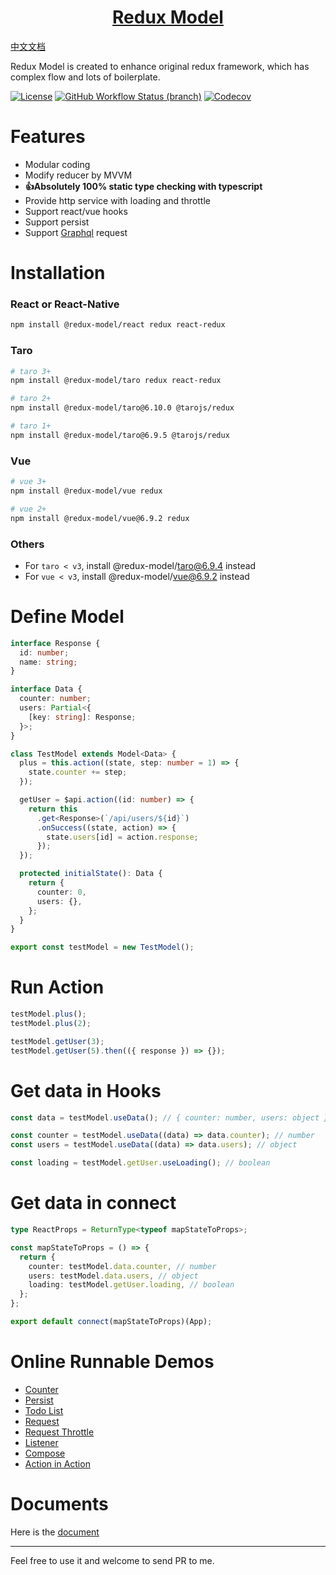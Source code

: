 <h1 align="center">
  <a href="https://redux-model.github.io/redux-model">
    Redux Model
  </a>
</h1>

[中文文档](./README.md)

Redux Model is created to enhance original redux framework, which has complex flow and lots of boilerplate.

[![License](https://img.shields.io/github/license/redux-model/redux-model)](https://github.com/redux-model/redux-model/blob/master/LICENSE)
[![GitHub Workflow Status (branch)](https://img.shields.io/github/workflow/status/redux-model/redux-model/CI/master)](https://github.com/redux-model/redux-model/actions)
[![Codecov](https://img.shields.io/codecov/c/github/redux-model/redux-model)](https://codecov.io/gh/redux-model/redux-model)


# Features

* Modular coding
* Modify reducer by MVVM
* **👍Absolutely 100% static type checking with typescript**
* Provide http service with loading and throttle
* Support react/vue hooks
* Support persist
* Support [Graphql](https://github.com/redux-model/graphql) request

# Installation

### React or React-Native
```bash
npm install @redux-model/react redux react-redux
```

### Taro
```bash
# taro 3+
npm install @redux-model/taro redux react-redux

# taro 2+
npm install @redux-model/taro@6.10.0 @tarojs/redux

# taro 1+
npm install @redux-model/taro@6.9.5 @tarojs/redux
```

### Vue
```bash
# vue 3+
npm install @redux-model/vue redux

# vue 2+
npm install @redux-model/vue@6.9.2 redux
```

### Others
* For `taro < v3`, install @redux-model/taro@6.9.4 instead
* For `vue < v3`, install @redux-model/vue@6.9.2 instead

# Define Model
```typescript
interface Response {
  id: number;
  name: string;
}

interface Data {
  counter: number;
  users: Partial<{
    [key: string]: Response;
  }>;
}

class TestModel extends Model<Data> {
  plus = this.action((state, step: number = 1) => {
    state.counter += step;
  });

  getUser = $api.action((id: number) => {
    return this
      .get<Response>(`/api/users/${id}`)
      .onSuccess((state, action) => {
        state.users[id] = action.response;
      });
  });

  protected initialState(): Data {
    return {
      counter: 0,
      users: {},
    };
  }
}

export const testModel = new TestModel();
```

# Run Action
```typescript
testModel.plus();
testModel.plus(2);

testModel.getUser(3);
testModel.getUser(5).then(({ response }) => {});
```

# Get data in Hooks
```typescript jsx
const data = testModel.useData(); // { counter: number, users: object }

const counter = testModel.useData((data) => data.counter); // number
const users = testModel.useData((data) => data.users); // object

const loading = testModel.getUser.useLoading(); // boolean
```

# Get data in connect
```typescript jsx
type ReactProps = ReturnType<typeof mapStateToProps>;

const mapStateToProps = () => {
  return {
    counter: testModel.data.counter, // number
    users: testModel.data.users, // object
    loading: testModel.getUser.loading, // boolean
  };
};

export default connect(mapStateToProps)(App);
```

# Online Runnable Demos
* [Counter](https://codesandbox.io/s/redux-model-react-counter-zdgjh)
* [Persist](https://codesandbox.io/s/redux-model-react-persist-uwhy8)
* [Todo List](https://codesandbox.io/s/redux-model-react-todo-list-zn4nv)
* [Request](https://codesandbox.io/s/redux-model-react-request-1ocyn)
* [Request Throttle](https://codesandbox.io/s/redux-model-react-request-throttle-77mfy)
* [Listener](https://codesandbox.io/s/redux-model-react-listener-p7khk)
* [Compose](https://codesandbox.io/s/redux-model-react-compose-42wrc)
* [Action in Action](https://codesandbox.io/s/redux-model-react-action-in-action-oewkv)

# Documents

Here is the [document](https://redux-model.github.io/redux-model)

---------------------

Feel free to use it and welcome to send PR to me.
